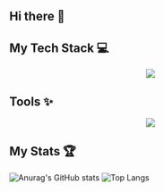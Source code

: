 ## Hi there 👋

## My Tech Stack 💻
<p align="center">
    <a href="https://skillicons.dev">
      <img src="https://skillicons.dev/icons?i=html,css,js,java,vue,nodejs"/>
    </a>
</p>

## Tools ✨
<p align="center">
    <a href="https://skillicons.dev">
      <img src="https://skillicons.dev/icons?i=vscode,idea,figma&theme=dark"/>
    </a>
</p>

## My Stats 🏆
![Anurag's GitHub stats](https://github-readme-stats.vercel.app/api?username=mantana-chp&show_icons=true&theme=dracula) ![Top Langs](https://github-readme-stats.vercel.app/api/top-langs/?username=mantana-chp&layout=compact)
